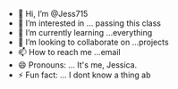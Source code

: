 - 👋 Hi, I’m @Jess715
- 👀 I’m interested in ... passing this class
- 🌱 I’m currently learning ...everything
- 💞️ I’m looking to collaborate on ...projects
- 📫 How to reach me ...email
- 😄 Pronouns: ... It's me, Jessica. 
- ⚡ Fun fact: ... I dont know a thing ab

<!---
Jess715/Jess715 is a ✨ special ✨ repository because its `README.md` (this file) appears on your GitHub profile.
You can click the Preview link to take a look at your changes.
--->
